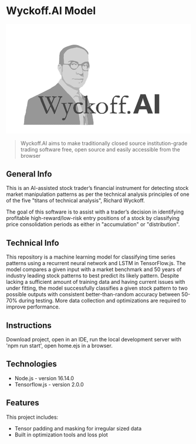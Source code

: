 # Wyckoff.AI Model

![alt text](https://github.com/AlexMGalvez/wyckoff-ai-website/blob/master/public/images/logo-large-light-min.png?raw=true)

> Wyckoff.AI aims to make traditionally closed source institution-grade trading software free, open source and easily accessible from the browser

## General Info
This is an AI-assisted stock trader’s financial instrument for detecting stock market manipulation patterns as per the technical analysis principles of one of the five "titans of technical analysis", Richard Wyckoff. 

The goal of this software is to assist with a trader’s decision in identifying profitable high-reward/low-risk entry positions of a stock by classifying price consolidation periods as either in "accumulation" or "distribution".

## Technical Info
This repository is a machine learning model for classifying time series patterns using a recurrent neural network and LSTM in TensorFlow.js. The model compares a given input with a market benchmark and 50 years of industry leading stock patterns to best predict its likely pattern. Despite lacking a sufficient amount of training data and having current issues with under fitting, the model successfully classifies a given stock pattern to two possible outputs with consistent better-than-random accuracy between 50-70% during testing. More data collection and optimizations are required to improve performance.

## Instructions
Download project, open in an IDE, run the local development server with 'npm run start', open home.ejs in a browser.

## Technologies
* Node.js - version 16.14.0
* Tensorflow.js - version 2.0.0

## Features
This project includes:
* Tensor padding and masking for irregular sized data
* Built in optimization tools and loss plot

